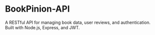 # BookPinion-API
A RESTful API for managing book data, user reviews, and authentication. Built with Node.js, Express, and JWT.
